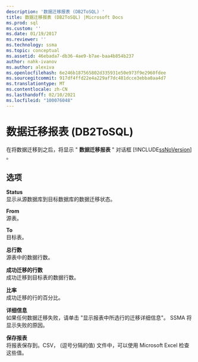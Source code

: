 ```yaml
---
description: '数据迁移报表 (DB2ToSQL) '
title: 数据迁移报表 (DB2ToSQL) |Microsoft Docs
ms.prod: sql
ms.custom: ''
ms.date: 01/19/2017
ms.reviewer: ''
ms.technology: ssma
ms.topic: conceptual
ms.assetid: 46ebada7-db36-4ae9-b7ae-baa4b854b237
author: nahk-ivanov
ms.author: alexiva
ms.openlocfilehash: 6e246b187565802d335931e50e973f9e2960fdee
ms.sourcegitcommit: 917df4ffd22e4a229af7dc481dcce3ebba0aa4d7
ms.translationtype: MT
ms.contentlocale: zh-CN
ms.lasthandoff: 02/10/2021
ms.locfileid: "100076048"
---
```

# <a name="data-migration-report-db2tosql"></a>数据迁移报表 (DB2ToSQL) 
在将数据迁移到之后，将显示 " **数据迁移报表** " 对话框 [!INCLUDE[ssNoVersion](../../includes/ssnoversion-md.md)] 。  
  
## <a name="options"></a>选项  
**Status**  
显示从源数据库到目标数据库的数据迁移状态。  
  
**From**  
源表。  
  
**To**  
目标表。  
  
**总行数**  
源表中的数据行数。  
  
**成功迁移的行数**  
成功迁移到目标表的数据行数。  
  
**比率**  
成功迁移的行的百分比。  
  
**详细信息**  
如果任何数据迁移失败，请单击 "显示报表中所选行的迁移详细信息"。 SSMA 将显示失败的原因。  
  
**保存报表**  
将报表保存到。CSV， (逗号分隔的值) 文件中，可以使用 Microsoft Excel 检查这些值。  
  
